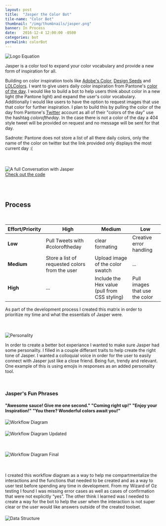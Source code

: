 ```yaml
---
layout: post
title:  "Jasper the Color Bot"
tile-name: "Color Bot"
thumbnail: "/img/thumbnails/jasper.png"
banner: In Process
date:   2016-12-4 12:00:00 -0500
categories: bot
permalink: colorBot
---
```


<div class="image-container"><img src="../img/colorBot/intro.svg" alt="Logo Equation" class="image-center"/></div>

Jasper is a color tool to expand your color vocabulary and provide a new form of inspiration for all.

Building on color inspiration tools like [Adobe's Color](http://color.adobe.com), [Design Seeds](https://www.design-seeds.com/blog/) and [LOLColors](http://www.lolcolors.com). I want to give users daily color inspiration from Pantone's [color of the day](https://www.pantone.com/colorstrology). I would like to build a bot to help users think about color in a new light (the Pantone light) and expand the user's color vocabulary. Additionally I would like users to have the option to request images that use that color for further inspiration. I plan to build this by pulling the color of the day from Pantone's [Twitter](https://twitter.com/PANTONE) account as all of their "colors of the day" use the hashtag *coloroftheday*. In the case there is not a color of the day a 404 style tweet will be provided on request and no message will be sent for that day.

Sadnote: Pantone does not store a list of all there daily colors, only the name of the color on twitter but the link provided only displays the most current day :(

<div class="image-container" style="margin-top:50px;"><img src="../img/colorBot/conversation.png" alt="A full Conversation with Jasper"/></div>

<div>
<a href="https://github.com/naher94/jasper">
    <div class="colorBotButton contentButton"> Check out the code
    </div>
</a>
</div>

<br><br>

## Process

<br>

| Effort/Priority | High   | Medium    | Low |
| --------------- | ------ | -------   | --- |
| **Low**         | Pull Tweets with #coloroftheday | clear formating | Creative error handling |
| **Medium**      | Store a list of requested colors from the user   |   Upload image of the color swatch | ... |
| **High**        | ...  | Include the Hex value (pull from CSS styling) | Pull images that use the color |

As part of the development process I created this matrix in order to prioritize my time and what the essentials of Jasper were.

<div class="image-container" style="margin-top:50px;"><img src="../img/colorBot/personality.svg" alt="Personality"/></div>

In order to create a better bot experiance I wanted to make sure Jasper had some personailty. I filled in a couple differant traits to help create the right tone of Jasper. I wanted a colloquial voice in order for the user to easily connect with Jasper just like a close friend. Being fun, trendy and relevant. One example of this is using emojis in responses as an added personality tool. 

<br>

### Jasper's Fun Phrases

#### "Awesome sauce! Give me one second." "Coming right up!" "Enjoy your Inspiration!" "You there? Wonderful colors await you!"

<div class="small-12 medium-6 large-6 columns image-container" style="margin-top:20px;"><img src="../img/colorBot/workflowDiagram.png" alt="Workflow Diagram"/></div>  

<div class="small-12 medium-6 large-6 columns image-container" style="margin-top:20px; margin-bottom:50px;"><img src="../img/colorBot/workflowDiagramUpdated.png" alt="Workflow Diagram Updated"/></div>

<div class="image-container" style="margin-top:20px; margin-bottom:50px;"><img src="../img/colorBot/workflowDiagramFinal.png" alt="Workflow Diagram Final"/></div>


I created this workflow diagram as a way to help me compartmentalize the interactions and the functions that needed to be created and as a way to user test before spending any time in development. From my Wizard of Oz testing I found I was missing error cases as well as cases of confirmation that were not explicitly “yes”. The other think I learned was I needed to create a way for the bot to help the user when the interaction is not super clear or the user would like answers outside of the created toolset.

<div class="image-container" style="margin-top:20px;"><img src="../img/colorBot/dataStructure.png" alt="Data Structure"/></div>

